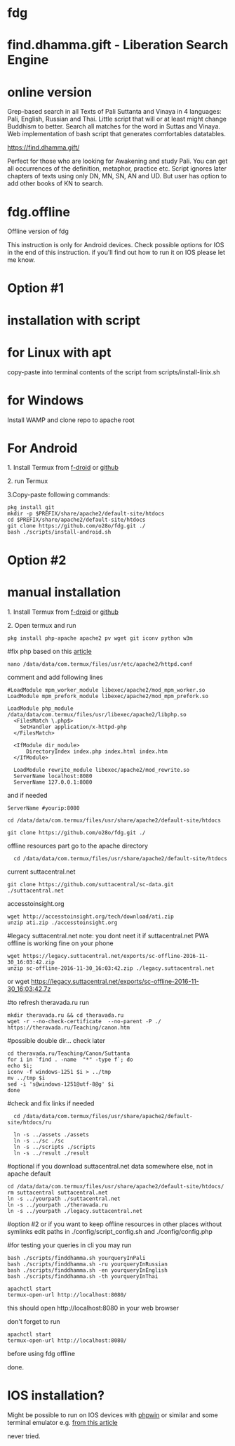 # fdg 
# find.dhamma.gift - Liberation Search Engine
# online version
Grep-based search in all Texts of Pali Suttanta and Vinaya in 4 languages: Pali, English, Russian and Thai. Little script that will or at least might change Buddhism to better.
Search all matches for the word in Suttas and Vinaya.
Web implementation of bash script that generates comfortables datatables. 

https://find.dhamma.gift/

Perfect for those who are looking for Awakening and study Pali.
You can get all occurrences of the definition, metaphor, practice etc.
Script ignores later chapters of texts using only DN, MN, SN, AN and UD. But user has option to add other books of KN to search.

# fdg.offline
Offline version of fdg 

This instruction is only for Android devices. Check possible options for IOS in the end of this instruction. if you'll find out how to run it on IOS please let me know.

# Option #1 
# installation with script

# for Linux with apt 

copy-paste into terminal contents of the script from scripts/install-linix.sh

# for Windows 

Install WAMP and clone repo to apache root

# For Android
1\. Install Termux from [f-droid](https://f-droid.org/packages/com.termux/) or [github](https://github.com/termux/termux-app)

2\. run Termux 

3\.Copy-paste following commands:

    pkg install git
    mkdir -p $PREFIX/share/apache2/default-site/htdocs
    cd $PREFIX/share/apache2/default-site/htdocs
    git clone https://github.com/o28o/fdg.git ./
    bash ./scripts/install-android.sh


# Option #2
# manual installation 
1\. Install Termux from [f-droid](https://f-droid.org/packages/com.termux/) or [github]()

2\. Open termux and run

    pkg install php-apache apache2 pv wget git iconv python w3m
    
#fix php based on this [article](https://parzibyte.me/blog/en/2019/04/28/install-apache-php-7-android-termux/#Step_2_Install_Apache_and_PHP)

    nano /data/data/com.termux/files/usr/etc/apache2/httpd.conf

comment and add following lines

    #LoadModule mpm_worker_module libexec/apache2/mod_mpm_worker.so
    LoadModule mpm_prefork_module libexec/apache2/mod_mpm_prefork.so

    LoadModule php_module /data/data/com.termux/files/usr/libexec/apache2/libphp.so
      <FilesMatch \.php$>
        SetHandler application/x-httpd-php
      </FilesMatch>
      
      <IfModule dir_module>
          DirectoryIndex index.php index.html index.htm
      </IfModule>
      
      LoadModule rewrite_module libexec/apache2/mod_rewrite.so
      ServerName localhost:8080
      ServerName 127.0.0.1:8080

and if needed
      
    ServerName #yourip:8080

    cd /data/data/com.termux/files/usr/share/apache2/default-site/htdocs

    git clone https://github.com/o28o/fdg.git ./


offline resources part
go to the apache directory

      cd /data/data/com.termux/files/usr/share/apache2/default-site/htdocs
      
current suttacentral.net 

    git clone https://github.com/suttacentral/sc-data.git ./suttacentral.net

accesstoinsight.org 

    wget http://accesstoinsight.org/tech/download/ati.zip
    unzip ati.zip ./accesstoinsight.org

#legacy suttacentral.net 
note: you dont neet it if suttacentral.net PWA offline is working fine on your phone

    wget https://legacy.suttacentral.net/exports/sc-offline-2016-11-30_16:03:42.zip
    unzip sc-offline-2016-11-30_16:03:42.zip ./legacy.suttacentral.net
    
or
wget https://legacy.suttacentral.net/exports/sc-offline-2016-11-30_16:03:42.7z

#to refresh theravada.ru run

    mkdir theravada.ru && cd theravada.ru
    wget -r --no-check-certificate  --no-parent -P ./ https://theravada.ru/Teaching/canon.htm

#possible double dir... check later
    
    cd theravada.ru/Teaching/Canon/Suttanta   
    for i in `find . -name  "*" -type f`; do  
    echo $i; 
    iconv -f windows-1251 $i > ../tmp
    mv ../tmp $i
    sed -i 's@windows-1251@utf-8@g' $i
    done


#check and fix links if needed 
 
      cd /data/data/com.termux/files/usr/share/apache2/default-site/htdocs/ru

      ln -s ../assets ./assets 
      ln -s ../sc ./sc
      ln -s ../scripts ./scripts
      ln -s ../result ./result


#optional 
if you download suttacentral.net data somewhere else, not in apache default

    cd /data/data/com.termux/files/usr/share/apache2/default-site/htdocs/
    rm suttacentral suttacentral.net
    ln -s ../yourpath ./suttacentral.net
    ln -s ../yourpath ./theravada.ru
    ln -s ../yourpath ./legacy.suttacentral.net

#option #2 or if you want to keep offline resources in other places without symlinks edit paths in ./config/script_config.sh and ./config/config.php


#for testing your queries in cli you may run

    bash ./scripts/finddhamma.sh yourqueryInPali
    bash ./scripts/finddhamma.sh -ru yourqueryInRussian
    bash ./scripts/finddhamma.sh -en yourqueryInEnglish
    bash ./scripts/finddhamma.sh -th yourqueryInThai

    apachctl start
    termux-open-url http://localhost:8080/
    
this should open http://localhost:8080 in your web browser 

don't forget to run

    apachctl start
    termux-open-url http://localhost:8080/

before using fdg offline 

done. 



# IOS installation?

Might be possible to run on IOS devices with 
[phpwin](httpsp://apps.apple.com/us/app/phpwin/id1157634089) or similar 
and some terminal emulator e.g. [from this article](https://alternativeto.net/software/termux/?platform=iphone)

never tried.
